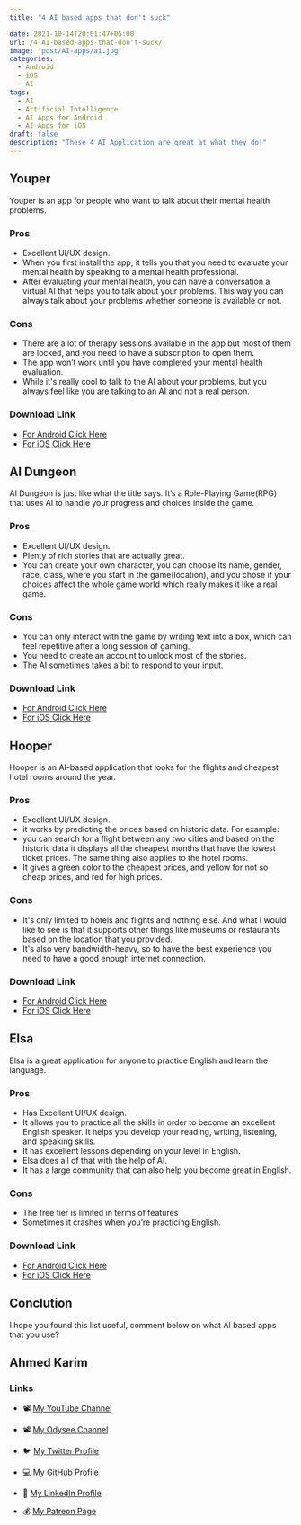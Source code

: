 ```yaml
---
title: "4 AI based apps that don't suck"

date: 2021-10-14T20:01:47+05:00
url: /4-AI-based-apps-that-don't-suck/
image: "post/AI-apps/ai.jpg"
categories:
  - Android 
  - iOS
  - AI
tags:
  - AI
  - Artificial Intelligence
  - AI Apps for Android
  - AI Apps for iOS 
draft: false 
description: "These 4 AI Application are great at what they do!"
---
```


## Youper
Youper is an app for people who want to talk about their mental health problems.

### Pros
- Excellent UI/UX design.
- When you first install the app, it tells you that you need to evaluate your mental health by speaking to a mental health professional. 
- After evaluating your mental health, you can have a conversation a virtual AI that helps you to talk about your problems. This way you can always talk about your problems whether someone is available or not.

### Cons
- There are a lot of therapy sessions available in the app but most of them are locked, and you need to have a subscription to open them.
- The app won’t work until you have completed your mental health evaluation.
- While it's really cool to talk to the AI about your problems, but you always feel like you are talking to an AI and not a real person.

### Download Link
- [For Android Click Here](https://play.google.com/store/apps/details?id=br.com.youper&hl=en&gl=US)
- [For iOS Click Here](https://apps.apple.com/us/app/youper-mental-health/id1060691513)

## AI Dungeon
AI Dungeon is just like what the title says. It’s a Role-Playing Game(RPG) that uses AI to handle your progress and choices inside the game. 

### Pros

- Excellent UI/UX design.
- Plenty of rich stories that are actually great.
- You can create your own character, you can choose its name, gender, race, class, where you start in the game(location), and you chose if your choices affect the whole game world which really makes it like a real game.

### Cons

- You can only interact with the game by writing text into a box, which can feel repetitive after a long session of gaming.
- You need to create an account to unlock most of the stories.
- The AI sometimes takes a bit to respond to your input.

### Download Link
- [For Android Click Here](https://play.google.com/store/apps/details?id=com.aidungeon&hl=en&gl=US)
- [For iOS Click Here](https://apps.apple.com/us/app/ai-dungeon/id1491268416)

## Hooper
Hooper is an AI-based application that looks for the flights and cheapest hotel rooms around the year.

### Pros

- Excellent UI/UX design.
- it works by predicting the prices based on historic data. For example:
- you can search for a flight between any two cities and based on the historic data it displays all the cheapest months that have the lowest ticket prices. The same thing also applies to the hotel rooms.
- It gives a green color to the cheapest prices, and yellow for not so cheap prices, and red for high prices.

### Cons

- It's only limited to hotels and flights and nothing else. And what I would like to see is that it supports other things like museums or restaurants based on the location that you provided.
- It's also very bandwidth-heavy, so to have the best experience you need to have a good enough internet connection.

### Download Link
- [For Android Click Here](https://play.google.com/store/apps/details?id=com.hopper.mountainview.play&hl=en&gl=US)
- [For iOS Click Here](https://apps.apple.com/us/app/hopper-flight-hotel-deals/id904052407)

## Elsa
Elsa is a great application for anyone to practice English and learn the language.

### Pros

- Has Excellent UI/UX design.
- It allows you to practice all the skills in order to become an excellent English speaker. It helps you develop your reading, writing, listening, and speaking skills.
- It has excellent lessons depending on your level in English.
- Elsa does all of that with the help of AI.
- It has a large community that can also help you become great in English.

### Cons

- The free tier is limited in terms of features
- Sometimes it crashes when you’re practicing English.

### Download Link
- [For Android Click Here](https://play.google.com/store/apps/details?id=us.nobarriers.elsa&hl=en&gl=US)
- [For iOS Click Here](https://apps.apple.com/us/app/elsa-learn-and-speak-english/id1083804886)


## Conclution
I hope you found this list useful, comment below on what AI based apps that you use?

## Ahmed Karim 

### Links

- 📽 [My YouTube Channel](https://t.co/qNbPadCaHI?amp=1)

- 📽 [My Odysee Channel](https://odysee.com/$/invite/@CTRLplusA:7)

- 🐦 [My Twitter Profile](https://twitter.com/CTRLpluzA)

- 💻 [My GitHub Profile](https://github.com/Ahmed-Al-Balochi)

- 💼 [My LinkedIn Profile](https://www.linkedin.com/in/ahmed-al-balochi-b97b9b150/)

- 💰 [My Patreon Page](https://patreon.com/user?u=42792180)
